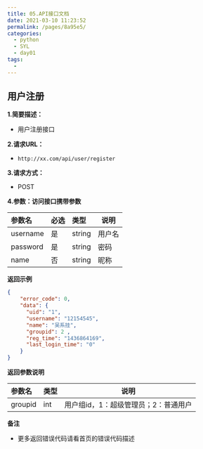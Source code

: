 ```yaml
---
title: 05.API接口文档
date: 2021-03-10 11:23:52
permalink: /pages/8a95e5/
categories:
  - python
  - SYL
  - day01
tags:
  - 
---
```

## 用户注册

**1.简要描述：**

- 用户注册接口

**2.请求URL：**

- `http://xx.com/api/user/register`

**3.请求方式：**

- POST

**4.参数：访问接口携带参数**

| 参数名   | 必选 | 类型   | 说明   |
| :------- | :--- | :----- | ------ |
| username | 是   | string | 用户名 |
| password | 是   | string | 密码   |
| name     | 否   | string | 昵称   |

**返回示例**

```json
{
    "error_code": 0,
    "data": {
      "uid": "1",
      "username": "12154545",
      "name": "吴系挂",
      "groupid": 2 ,
      "reg_time": "1436864169",
      "last_login_time": "0"
    }
}
```

**返回参数说明**

| 参数名  | 类型 | 说明                                 |
| :------ | :--- | ------------------------------------ |
| groupid | int  | 用户组id，1：超级管理员；2：普通用户 |

**备注**

- 更多返回错误代码请看首页的错误代码描述